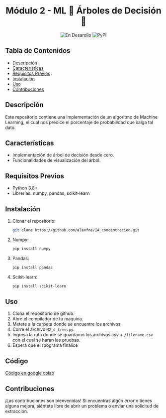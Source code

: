 <h1 align="center"> Módulo 2 - ML 🌳 Árboles de Decisión 🌳 </h1> 

<div align="center">
  
![En Desarollo](https://img.shields.io/badge/STATUS-EN%20DESAROLLO-green)
![PyPI](https://img.shields.io/pypi/v/customtkinter)

</div>

## Tabla de Contenidos

- [Descripción](#descripción)
- [Características](#características)
- [Requisitos Previos](#requisitos-previos)
- [Instalación](#instalación)
- [Uso](#uso)
- [Contribuciones](#contribuciones)

## Descripción

Este repositorio contiene una implementación de un algoritmo de Machine Learning, el cual nos predice el porcentaje de probabilidad que salga tal dato.

## Características

- Implementación de árbol de decisión desde cero.
- Funcionalidades de visualización del árbol.

## Requisitos Previos

- Python 3.8+
- Librerías: numpy, pandas, scikit-learn

## Instalación

1. Clonar el repositorio:
   ```bash
   git clone https://github.com/alexfne/IA_concentracion.git

2. Numpy:
   ```bash
   pip install numpy
   
4. Pandas:
   ```bash
   pip install pandas
   
5. Scikit-learn:
   ```bash
   pip install scikit-learn

## Uso

1. Clona el repositorio de github.
2. Abre el compilador de tu maquina.
3. Metete a la carpeta donde se encuentre los archivos
4. Corre el archivo `M2_d_tree.py`.
5. Ingresa la ruta donde se guardaron los archivos csv + `/filename.csv` con el cual se haran las pruebas.
6. Espera que el rpograma finalice

## Código
[Código en google colab]([URL](https://colab.research.google.com/drive/1ULVWUYfqQ1DBGmIoFvlrfpiZaBXBoxQw?usp=sharing))


## Contribuciones

¡Las contribuciones son bienvenidas! Si encuentras algún error o tienes alguna mejora, siéntete libre de abrir un problema o enviar una solicitud de extracción.
